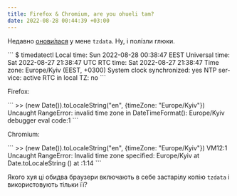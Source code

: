 ```yaml
---
title: Firefox & Chromium, are you ohueli tam?
date: 2022-08-28 00:44:39 +03:00
---
```


Недавно [онови́лася][1] у мене `tzdata`. Ну, і полі́зли глюки.

<div lang="en" markdown=1>
```
$ timedatectl
               Local time: Sun 2022-08-28 00:38:47 EEST
           Universal time: Sat 2022-08-27 21:38:47 UTC
                 RTC time: Sat 2022-08-27 21:38:47
                Time zone: Europe/Kyiv (EEST, +0300)
System clock synchronized: yes
              NTP service: active
          RTC in local TZ: no
```
</div>

Firefox:

<div lang="en" markdown=1>
```
>> (new Date()).toLocaleString("en", {timeZone: "Europe/Kyiv"})
Uncaught RangeError: invalid time zone in DateTimeFormat(): Europe/Kyiv
    <anonymous> debugger eval code:1
```
</div>

Chromium:

<div lang="en" markdown=1>
```
>> (new Date()).toLocaleString("en", {timeZone: "Europe/Kyiv"})
VM12:1 Uncaught RangeError: Invalid time zone specified: Europe/Kyiv
    at Date.toLocaleString (<anonymous>)
    at <anonymous>:1:14
```
</div>

Якого хуя ці обидва браузери включають в себе застарілу копію `tzdata` і використовують тільки її?

[1]: /2022/08/23/kyiv-not-kiev.html
